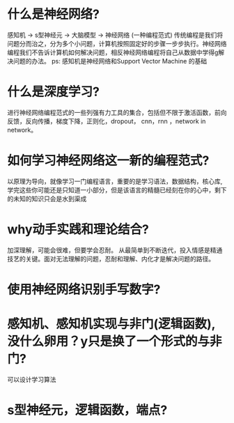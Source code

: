 # 什么是神经网络?
感知机 -> s型神经元 -> 大脑模型 -> 神经网络 (一种编程范式)
传统编程是我们将问题分而治之，分为多个小问题，计算机按照固定好的步骤一步步执行。神经网络编程我们不告诉计算机如何解决问题，相反神经网络编程将自己从数据中学得g解决问题的办法。
ps: 感知机是神经网络和Support Vector Machine 的基础

# 什么是深度学习?
进行神经网络编程范式的一些列强有力工具的集合，包括但不限于激活函数，前向反馈，反向传播，梯度下降，正则化，dropout， cnn，rnn ，network in network。

# 如何学习神经网络这一新的编程范式?
以原理为导向，就像学习一门编程语言，重要的是学习语法，数据结构，核心库,学完这些你可能还是只知道一小部分，但是该语言的精髓已经刻在你的心中，剩下的未知的知识只会是水到渠成


# why动手实践和理论结合?
加深理解，可能会很难，但要学会忍耐。
从最简单到不断迭代，投入情感是精通技艺的关键。面对无法理解的问题，忍耐和理解、内化才是解决问题的路径。

# 使用神经网络识别手写数字?


# 感知机、感知机实现与非门(逻辑函数),没什么卵用？y只是换了一个形式的与非门?

可以设计学习算法

# s型神经元，逻辑函数，端点?  
